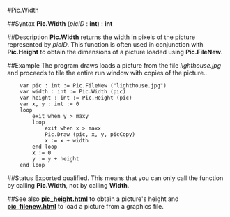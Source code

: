 
#Pic.Width

##Syntax
**Pic.Width** (_picID_ : **int**) : **int**



##Description
**Pic.Width** returns the width in pixels of the picture represented by _picID_.
This function is often used in conjunction with **Pic.Height** to obtain the dimensions of a picture loaded using **Pic.FileNew**.



##Example
The program draws loads a picture from the file _lighthouse.jpg_ and proceeds to tile the entire run window with copies of the picture..


        var pic : int := Pic.FileNew ("lighthouse.jpg")
        var width : int := Pic.Width (pic)
        var height : int := Pic.Height (pic)
        var x, y : int := 0
        loop
            exit when y > maxy
            loop
                exit when x > maxx
                Pic.Draw (pic, x, y, picCopy)
                x := x + width
            end loop
            x := 0
            y := y + height
        end loop
##Status
Exported qualified.
This means that you can only call the function by calling **Pic.Width**, not by calling **Width**.



##See also
**[pic_height.html](Pic.Height)** to obtain a picture's height and **[pic_filenew.html](Pic.FileNew)** to load a picture from a graphics file.


